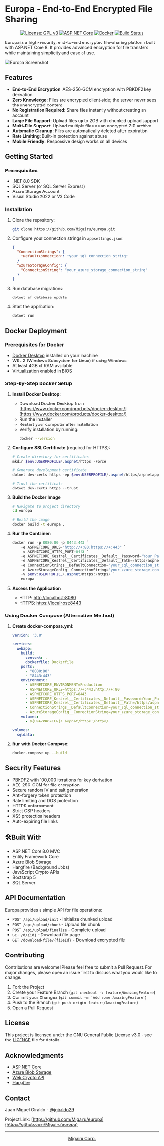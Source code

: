 # Europa - End-to-End Encrypted File Sharing

<div align="center">

[![License: GPL v3](https://img.shields.io/badge/License-GPLv3-blue.svg)](https://www.gnu.org/licenses/gpl-3.0)
[![ASP.NET Core](https://img.shields.io/badge/ASP.NET%20Core-8.0-brightgreen.svg)](https://docs.microsoft.com/en-us/aspnet/core/)
[![Docker](https://img.shields.io/badge/docker-%230db7ed.svg?style=for-the-badge&logo=docker&logoColor=white)](https://www.docker.com/)
[![Build Status](https://img.shields.io/badge/build-passing-brightgreen.svg)](https://github.com/Migairu/europa)

</div>

Europa is a high-security, end-to-end encrypted file-sharing platform built with ASP.NET Core 8. It provides advanced encryption for file transfers while maintaining simplicity and ease of use.

![Europa Screenshot](https://assets.migairu.com/images/714e83a9-cc8f-4199-b747-0678aaf54164.avif)

## Features

- **End-to-End Encryption**: AES-256-GCM encryption with PBKDF2 key derivation
- **Zero Knowledge**: Files are encrypted client-side; the server never sees the unencrypted content
- **No Registration Required**: Share files instantly without creating an account
- **Large File Support**: Upload files up to 2GB with chunked upload support
- **Multi-File Support**: Upload multiple files as an encrypted ZIP archive
- **Automatic Cleanup**: Files are automatically deleted after expiration
- **Rate Limiting**: Built-in protection against abuse
- **Mobile Friendly**: Responsive design works on all devices

## Getting Started

### Prerequisites

- .NET 8.0 SDK
- SQL Server (or SQL Server Express)
- Azure Storage Account
- Visual Studio 2022 or VS Code

### Installation

1. Clone the repository:
   ```bash
   git clone https://github.com/Migairu/europa.git
   ```

2. Configure your connection strings in `appsettings.json`:
   ```json
   {
     "ConnectionStrings": {
       "DefaultConnection": "your_sql_connection_string"
     },
     "AzureStorageConfig": {
       "ConnectionString": "your_azure_storage_connection_string"
     }
   }
   ```

3. Run database migrations:
   ```bash
   dotnet ef database update
   ```

4. Start the application:
   ```bash
   dotnet run
   ```

## Docker Deployment

### Prerequisites for Docker
- [Docker Desktop](https://www.docker.com/products/docker-desktop/) installed on your machine
- WSL 2 (Windows Subsystem for Linux) if using Windows
- At least 4GB of RAM available
- Virtualization enabled in BIOS

### Step-by-Step Docker Setup

1. **Install Docker Desktop**:
   - Download Docker Desktop from [https://www.docker.com/products/docker-desktop/](https://www.docker.com/products/docker-desktop/)
   - Run the installer
   - Restart your computer after installation
   - Verify installation by running:
     ```bash
     docker --version
     ```

2. **Configure SSL Certificate** (required for HTTPS):
   ```powershell
   # Create directory for certificates
   mkdir $env:USERPROFILE/.aspnet/https -Force

   # Generate development certificate
   dotnet dev-certs https -ep $env:USERPROFILE/.aspnet/https/aspnetapp.pfx -p Your_Password123

   # Trust the certificate
   dotnet dev-certs https --trust
   ```

3. **Build the Docker Image**:
   ```bash
   # Navigate to project directory
   cd europa

   # Build the image
   docker build -t europa .
   ```

4. **Run the Container**:
   ```powershell
   docker run -p 8080:80 -p 8443:443 `
       -e ASPNETCORE_URLS="http://+:80;https://+:443" `
       -e ASPNETCORE_HTTPS_PORT=8443 `
       -e ASPNETCORE_Kestrel__Certificates__Default__Password="Your_Password123" `
       -e ASPNETCORE_Kestrel__Certificates__Default__Path=/https/aspnetapp.pfx `
       -e ConnectionStrings__DefaultConnection="your_sql_connection_string" `
       -e AzureStorageConfig__ConnectionString="your_azure_storage_connection_string" `
       -v $env:USERPROFILE/.aspnet/https:/https/ `
       europa
   ```

5. **Access the Application**:
   - HTTP: [http://localhost:8080](http://localhost:8080)
   - HTTPS: [https://localhost:8443](https://localhost:8443)

### Using Docker Compose (Alternative Method)

1. **Create docker-compose.yml**:
   ```yaml
   version: '3.8'

   services:
     webapp:
       build:
         context: .
         dockerfile: Dockerfile
       ports:
         - "8080:80"
         - "8443:443"
       environment:
         - ASPNETCORE_ENVIRONMENT=Production
         - ASPNETCORE_URLS=https://+:443;http://+:80
         - ASPNETCORE_HTTPS_PORT=8443
         - ASPNETCORE_Kestrel__Certificates__Default__Password=Your_Password123
         - ASPNETCORE_Kestrel__Certificates__Default__Path=/https/aspnetapp.pfx
         - ConnectionStrings__DefaultConnection=your_sql_connection_string
         - AzureStorageConfig__ConnectionString=your_azure_storage_connection_string
       volumes:
         - ${USERPROFILE}/.aspnet/https:/https/

   volumes:
     sqldata:
   ```

2. **Run with Docker Compose**:
   ```bash
   docker-compose up --build
   ```

## Security Features

- PBKDF2 with 100,000 iterations for key derivation
- AES-256-GCM for file encryption
- Secure random IV and salt generation
- Anti-forgery token protection
- Rate limiting and DOS protection
- HTTPS enforcement
- Strict CSP headers
- XSS protection headers
- Auto-expiring file links

## 🛠Built With

- ASP.NET Core 8.0 MVC
- Entity Framework Core
- Azure Blob Storage
- Hangfire (Background Jobs)
- JavaScript Crypto APIs
- Bootstrap 5
- SQL Server

## API Documentation

Europa provides a simple API for file operations:

- `POST /api/upload/init` - Initialize chunked upload
- `POST /api/upload/chunk` - Upload file chunk
- `POST /api/upload/finalize` - Complete upload
- `GET /d/{id}` - Download file page
- `GET /download-file/{fileId}` - Download encrypted file

## Contributing

Contributions are welcome! Please feel free to submit a Pull Request. For major changes, please open an issue first to discuss what you would like to change.

1. Fork the Project
2. Create your Feature Branch (`git checkout -b feature/AmazingFeature`)
3. Commit your Changes (`git commit -m 'Add some AmazingFeature'`)
4. Push to the Branch (`git push origin feature/AmazingFeature`)
5. Open a Pull Request

## License

This project is licensed under the GNU General Public License v3.0 - see the [LICENSE](LICENSE) file for details.

## Acknowledgments

- [ASP.NET Core](https://docs.microsoft.com/en-us/aspnet/core/)
- [Azure Blob Storage](https://azure.microsoft.com/services/storage/blobs/)
- [Web Crypto API](https://developer.mozilla.org/docs/Web/API/Web_Crypto_API)
- [Hangfire](https://www.hangfire.io/)

## Contact

Juan Miguel Giraldo - [@jgiraldo29](https://x.com/jgiraldo29)
 
Project Link: [https://github.com/Migairu/europa](https://github.com/Migairu/europa)

---

<div align="center">

[Migairu Corp.](https://www.migairu.com)

</div>
